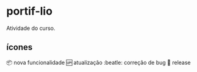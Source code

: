 # portif-lio

Atividade do curso.

## ícones 

:package: nova funcionalidade
:up: atualização
:beatle: correção de bug
:checkered_flag: release